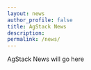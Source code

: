 ```yaml
---
layout: news
author_profile: false
title: AgStack News
description: 
permalink: /news/
---
```


AgStack News will go here